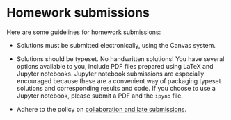 # Homework submissions 

Here are some guidelines for homework submissions:

* Solutions must be submitted electronically, using the Canvas system.

* Solutions should be typeset. No handwritten solutions! You have several options
available to you, include PDF files prepared using LaTeX and Jupyter notebooks.
Jupyter notebook submissions are especially encouraged because these are a convenient
way of packaging typeset solutions and corresponding results and code. If you choose
to use a Jupyter notebook, please submit a PDF and the `ipynb` file.

* Adhere to the policy on [collaboration and late submissions](../grades).

